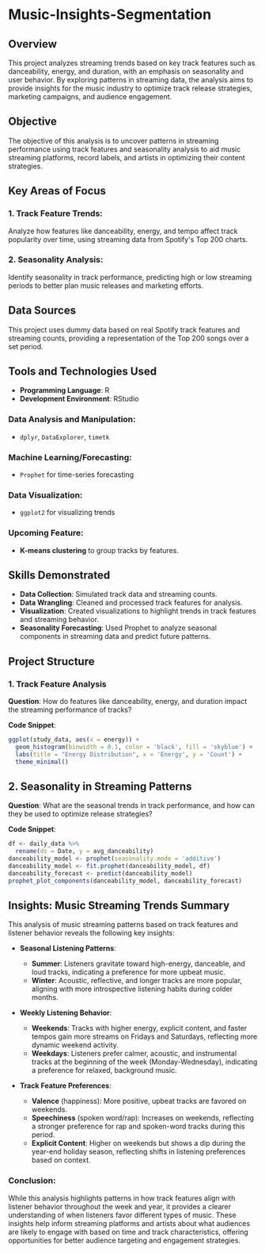 # Music-Insights-Segmentation

## Overview
This project analyzes streaming trends based on key track features such as danceability, energy, and duration, with an emphasis on seasonality and user behavior. By exploring patterns in streaming data, the analysis aims to provide insights for the music industry to optimize track release strategies, marketing campaigns, and audience engagement.

## Objective
The objective of this analysis is to uncover patterns in streaming performance using track features and seasonality analysis to aid music streaming platforms, record labels, and artists in optimizing their content strategies.

## Key Areas of Focus

### 1. Track Feature Trends:
Analyze how features like danceability, energy, and tempo affect track popularity over time, using streaming data from Spotify's Top 200 charts.

### 2. Seasonality Analysis:
Identify seasonality in track performance, predicting high or low streaming periods to better plan music releases and marketing efforts.

## Data Sources
This project uses dummy data based on real Spotify track features and streaming counts, providing a representation of the Top 200 songs over a set period.

## Tools and Technologies Used
- **Programming Language**: R
- **Development Environment**: RStudio

### Data Analysis and Manipulation:
- `dplyr`, `DataExplorer`, `timetk`

### Machine Learning/Forecasting:
- `Prophet` for time-series forecasting

### Data Visualization:
- `ggplot2` for visualizing trends

### Upcoming Feature:
- **K-means clustering** to group tracks by features.

## Skills Demonstrated
- **Data Collection**: Simulated track data and streaming counts.
- **Data Wrangling**: Cleaned and processed track features for analysis.
- **Visualization**: Created visualizations to highlight trends in track features and streaming behavior.
- **Seasonality Forecasting**: Used Prophet to analyze seasonal components in streaming data and predict future patterns.

## Project Structure

### 1. Track Feature Analysis
**Question**: How do features like danceability, energy, and duration impact the streaming performance of tracks?

**Code Snippet**:
```r
ggplot(study_data, aes(x = energy)) +
  geom_histogram(binwidth = 0.1, color = 'black', fill = 'skyblue') +
  labs(title = "Energy Distribution", x = 'Energy', y = 'Count') +
  theme_minimal()
```

## 2. Seasonality in Streaming Patterns

**Question**: What are the seasonal trends in track performance, and how can they be used to optimize release strategies?

**Code Snippet**:
```r
df <- daily_data %>% 
  rename(ds = Date, y = avg_danceability)
danceability_model <- prophet(seasonality.mode = 'additive')
danceability_model <- fit.prophet(danceability_model, df)
danceability_forecast <- predict(danceability_model)
prophet_plot_components(danceability_model, danceability_forecast)
```

## Insights: Music Streaming Trends Summary

This analysis of music streaming patterns based on track features and listener behavior reveals the following key insights:

- **Seasonal Listening Patterns**:
  - **Summer**: Listeners gravitate toward high-energy, danceable, and loud tracks, indicating a preference for more upbeat music.
  - **Winter**: Acoustic, reflective, and longer tracks are more popular, aligning with more introspective listening habits during colder months.

- **Weekly Listening Behavior**:
  - **Weekends**: Tracks with higher energy, explicit content, and faster tempos gain more streams on Fridays and Saturdays, reflecting more dynamic weekend activity.
  - **Weekdays**: Listeners prefer calmer, acoustic, and instrumental tracks at the beginning of the week (Monday-Wednesday), indicating a preference for relaxed, background music.

- **Track Feature Preferences**:
  - **Valence** (happiness): More positive, upbeat tracks are favored on weekends.
  - **Speechiness** (spoken word/rap): Increases on weekends, reflecting a stronger preference for rap and spoken-word tracks during this period.
  - **Explicit Content**: Higher on weekends but shows a dip during the year-end holiday season, reflecting shifts in listening preferences based on context.

### Conclusion:
While this analysis highlights patterns in how track features align with listener behavior throughout the week and year, it provides a clearer understanding of when listeners favor different types of music. These insights help inform streaming platforms and artists about what audiences are likely to engage with based on time and track characteristics, offering opportunities for better audience targeting and engagement strategies.
